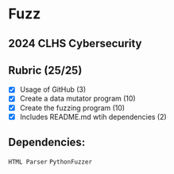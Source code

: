 # Fuzz
## 2024 CLHS Cybersecurity
## Rubric (25/25)
- [x] Usage of GitHub (3)
- [x] Create a data mutator program (10)
- [x] Create the fuzzing program (10)
- [x] Includes README.md wtih dependencies (2)

## Dependencies:
`HTML Parser`
`PythonFuzzer`

